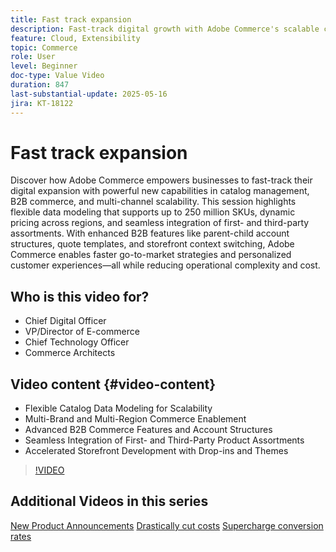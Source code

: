 ```yaml
---
title: Fast track expansion
description: Fast-track digital growth with Adobe Commerce's scalable catalog, B2B tools, and multi-channel expansion features.
feature: Cloud, Extensibility
topic: Commerce
role: User
level: Beginner
doc-type: Value Video
duration: 847
last-substantial-update: 2025-05-16
jira: KT-18122
---
```


# Fast track expansion

Discover how Adobe Commerce empowers businesses to fast-track their digital expansion with powerful new capabilities in catalog management, B2B commerce, and multi-channel scalability. This session highlights flexible data modeling that supports up to 250 million SKUs, dynamic pricing across regions, and seamless integration of first- and third-party assortments. With enhanced B2B features like parent-child account structures, quote templates, and storefront context switching, Adobe Commerce enables faster go-to-market strategies and personalized customer experiences—all while reducing operational complexity and cost.

## Who is this video for?

* Chief Digital Officer
* VP/Director of E-commerce 
* Chief Technology Officer
* Commerce Architects 

## Video content {#video-content}

* Flexible Catalog Data Modeling for Scalability
* Multi-Brand and Multi-Region Commerce Enablement
* Advanced B2B Commerce Features and Account Structures
* Seamless Integration of First- and Third-Party Product Assortments
* Accelerated Storefront Development with Drop-ins and Themes

>[!VIDEO](https://video.tv.adobe.com/v/3458518/?learn=on&enablevpops)

## Additional Videos in this series

[New Product Announcements](./new-product-announcements.md)
[Drastically cut costs](./drastically-cut-costs.md) 
[Supercharge conversion rates](./supercharge-conversion-rates.md)

